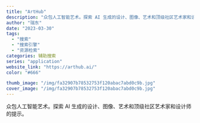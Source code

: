 ```yaml
---
title: "ArtHub"
description: "众包人工智能艺术。探索 AI 生成的设计、图像、艺术和顶级社区艺术家和设计师的提示。 "
author: "瑞东"
date: "2023-03-30"
tags:
  - "搜索"
  - "搜索引擎"
  - "资源检索"
categories: 辅助搜索
series: "application"
website_link: "https://arthub.ai/"
color: "#666"

thumb_image: "/img/fa32907b78532753f120abac7abd0c9b.jpg"
cover_image: "/img/fa32907b78532753f120abac7abd0c9b.jpg"
---
```


众包人工智能艺术。探索 AI 生成的设计、图像、艺术和顶级社区艺术家和设计师的提示。 